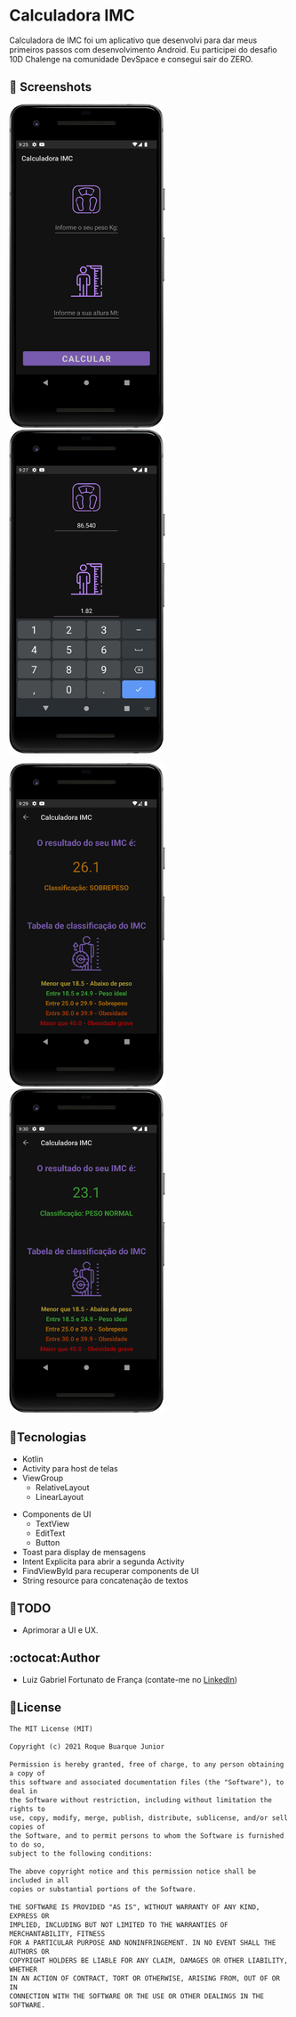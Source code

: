 # Calculadora IMC
Calculadora de IMC foi um aplicativo que desenvolvi para dar meus primeiros passos com desenvolvimento Android. Eu participei do desafio 10D Chalenge na comunidade DevSpace e consegui sair do ZERO. 



## :camera_flash: Screenshots
<!-- You can add more screenshots here if you like -->
<img src="/results/main_activity.png" width="280">&emsp; 
<img src="/results/main_activity_dados.png" width="280">&emsp;
>
<img src="/results/result_activity.png" width="280">&emsp;
<img src="/results/result_activity_adicional.png" width="280">&emsp;
>
## :wrench:Tecnologias
* Kotlin
* Activity para host de telas
* ViewGroup
    * RelativeLayout
    * LinearLayout
- Components de UI
    - TextView
    - EditText
    - Button
- Toast para display de mensagens
- Intent Explicita para abrir a segunda Activity
- FindViewById para recuperar components de UI
- String resource para concatenação de textos
>
## :triangular_flag_on_post:TODO
- Aprimorar a UI e UX.
>
## :octocat:Author
- Luiz Gabriel Fortunato de França (contate-me no [LinkedIn](https://www.linkedin.com/in/luiz-fortunato-bb058191))
>
## :key:License
```
The MIT License (MIT)

Copyright (c) 2021 Roque Buarque Junior

Permission is hereby granted, free of charge, to any person obtaining a copy of
this software and associated documentation files (the "Software"), to deal in
the Software without restriction, including without limitation the rights to
use, copy, modify, merge, publish, distribute, sublicense, and/or sell copies of
the Software, and to permit persons to whom the Software is furnished to do so,
subject to the following conditions:

The above copyright notice and this permission notice shall be included in all
copies or substantial portions of the Software.

THE SOFTWARE IS PROVIDED "AS IS", WITHOUT WARRANTY OF ANY KIND, EXPRESS OR
IMPLIED, INCLUDING BUT NOT LIMITED TO THE WARRANTIES OF MERCHANTABILITY, FITNESS
FOR A PARTICULAR PURPOSE AND NONINFRINGEMENT. IN NO EVENT SHALL THE AUTHORS OR
COPYRIGHT HOLDERS BE LIABLE FOR ANY CLAIM, DAMAGES OR OTHER LIABILITY, WHETHER
IN AN ACTION OF CONTRACT, TORT OR OTHERWISE, ARISING FROM, OUT OF OR IN
CONNECTION WITH THE SOFTWARE OR THE USE OR OTHER DEALINGS IN THE SOFTWARE.
